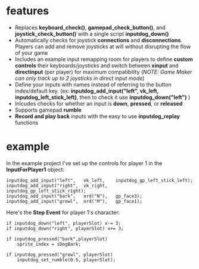 # features

* Replaces **keyboard_check()**, **gamepad_check_button()**, and **joystick_check_button()** with a single script **inputdog_down()**
* Automatically checks for joystick **connections** and **disconnections**. Players can add and remove joysticks at will without disrupting the flow of your game
* Includes an example input remapping room for players to define **custom controls** their keyboards/joysticks and switch between **xinput** and **directinput** (per player) for maximum compatibility (*NOTE: Game Maker can only track up to 2 joysticks in direct input mode*)
* Define your inputs with names instead of referring to the button index/default key. (ex: **inputdog_add_input("left", vk_left, inputdog_left_stick_left)**, then to check it use **inputdog_down("left")** )
* Inlcudes checks for whether an input is **down**, **pressed**, or **released**
* Supports gamepad **rumble**
* **Record and play back** inputs with the easy to use **inputdog_replay** functions


# example
In the example project I've set up the controls for player 1 in the **InputForPlayer1** object:

    inputdog_add_input("left",   vk_left,    inputdog_gp_left_stick_left);
    inputdog_add_input("right",  vk_right,   inputdog_gp_left_stick_right);
    inputdog_add_input("bark",   ord("N"),   gp_face3);
    inputdog_add_input("growl",  ord("M"),   gp_face1);

Here's the **Step Event** for player 1's character:

    if inputdog_down("left", playerSlot) x-= 3;
    if inputdog_down("right", playerSlot) x+= 3;

    if inputdog_pressed("bark",playerSlot)
        sprite_index = sDogBark;
    
    if inputdog_pressed("growl", playerSlot) 
        inputdog_set_rumble(0.5, playerSlot);
